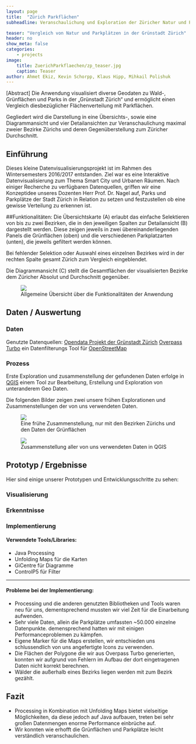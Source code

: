 ```yaml
---
layout: page
title:  "Zürich Parkflächen"
subheadline: Veranschaulichung und Exploration der Züricher Natur und Parkplätze 

teaser: "Vergleich von Natur und Parkplätzen in der Grünstadt Zürich"
header: no
show_meta: false
categories:
    - projects
image:
    title: ZuerichParkflaechen/zp_teaser.jpg
    caption: Teaser
author: Ahmet Ekiz, Kevin Schorpp, Klaus Hipp, Mihkail Polishuk
---
```


[Abstract]
Die Anwendung visualisiert diverse Geodaten zu Wald-, Grünflächen und Parks in der „Grünstadt Zürich“ und ermöglicht einen Vergleich diesbezüglicher Flächenverteilung mit Parkflächen.

Gegliedert wird die Darstellung in eine Übersichts-, sowie eine Diagrammansicht und vier Detailansichten zur Veranschaulichung maximal zweier Bezirke Zürichs und deren Gegenüberstellung zum Züricher Durchschnitt.


## Einführung
<!--- Einführung: Was ist die Motivation hinter Ihrem Projekt?
- Konzept: Was ist die Grundidee, Hauptfrage, wichtigste Hypothese?-->

Dieses kleine Datenvisualisierungsprojekt ist im Rahmen des Wintersemesters 2016/2017 entstanden. Ziel war es eine Interaktive Datenvisualisierung zum Thema Smart City und Urbanen Räumen.
Nach einiger Recherche zu verfügbaren Datenquellen, griffen wir eine Konzeptidee unseres Dozenten Herr Prof. Dr. Nagel auf, Parks und Parkplätze der Stadt Zürich in Relation zu setzen und festzustellen ob eine gewisse Verteilung zu erkennen ist.

##Funktionalitäten:
Die Übersichtskarte (A) erlaubt das einfache Selektieren von bis zu zwei Bezirken, die in den jeweiligen Spalten zur Detailansicht (B) dargestellt werden.
Diese zeigen jeweils in zwei übereinanderliegenden Panels die Grünflächen (oben) und die verschiedenen Parkplatzarten (unten), die jeweils gefiltert werden können.

Bei fehlender Selektion oder Auswahl eines einzelnen Bezirkes wird in der rechten Spalte gesamt Zürich zum Vergleich eingeblendet.

Die Diagrammansicht (C) stellt die Gesamtflächen der visualisierten Bezirke dem Züricher Absolut und Durchschnitt gegenüber.


<figure>
  <img src="{{ site.urlimg }}/ZuerichParkflaechen/zp_functions_image.png" />
  <figcaption >Allgemeine Übersicht über die Funktionalitäten der Anwendung</figcaption>
</figure>


## Daten / Auswertung

### Daten
<!--Quellen, Erhebung, Parsing, Aggregation, ...-->

Genutzte Datenquellen:
[Opendata Projekt der Grünstadt Zürich](https://data.stadt-zuerich.ch/)
[Overpass Turbo](https://overpass-turbo.eu/) ein Datenfilterungs Tool für [OpenStreetMap](http://openstreetmap.org/)

### Prozess
<!--Sinnvolle Auswahl relevanter Experimente.-->

Erste Exploration und zusammenstellung der gefundenen Daten erfolge in [QGIS](http://qgis.org/de/site/) einem Tool zur Bearbeitung, Erstellung und Exploration von unteranderem Geo Daten.

Die folgenden Bilder zeigen zwei unsere frühen Explorationen und Zusammenstellungen der von uns verwendeten Daten.

<figure>
  <img src="{{ site.urlimg }}/ZuerichParkflaechen/QGIS_Bezirke_GruenUndWaldflaechen.jpg" />
  <figcaption >Eine frühe Zusammenstellung, nur mit den Bezirken Zürichs und den Daten der Grünflächen</figcaption>
</figure>

<figure>
  <img src="{{ site.urlimg }}/ZuerichParkflaechen/QGIS_View.JPG" />
  <figcaption >Zusammenstellung aller von uns verwendeten Daten in QGIS</figcaption>
</figure>


## Prototyp / Ergebnisse
Hier sind einige unserer Prototypen und Entwicklungsschritte zu sehen:

### Visualisierung
<!--Ergebnisse, Design, Prototyp. Darstellungen echter oder ausgewählter Daten.-->

### Erkenntnisse
<!--Was haben Sie herausgefunden? Können Sie ein/zwei Aussagen oder Stories hervorheben?-->

### Implementierung
#### Verwendete Tools/Libraries:
- Java Processing
- Unfolding Maps für die Karten
- GiCentre für Diagramme
- ControlP5 für Filter

<!--Wie haben Sie die Visualisierung umgesetzt? Welche Tools haben Sie für welche Schritte eingesetzt?-->

- - -


#### Probleme bei der Implementierung:
- Processing und die anderen genutzten Bibliotheken und Tools waren neu für uns, dementsprechend mussten wir viel Zeit für die Einarbeitung aufwenden.
- Sehr viele Daten, allein die Parkplätze umfassten ~50.000 einzelne Datenpunkte.
demensprechend hatten wir mit einigen Performanceproblemen zu kämpfen.
- Eigene Marker für die Maps erstellen, wir entschieden uns schlussendlich von uns angefertigte Icons zu verwenden.
- Die Flächen der Polygone die wir aus Overpass Turbo generierten, konnten wir aufgrund von Fehlern im Aufbau der dort eingetragenen Daten nicht korrekt berechnen.
- Wälder die außerhalb eines Bezirks liegen werden mit zum Bezirk gezählt.


<!--```javascript
function setup() {
  Data data = loadData();
  doSomeVisualization(data);
}
```-->


## Fazit
<!--- Reflektion: Haben Sie erreicht, was sie wollten? Ist Ihr Ergebnis hilfreich?
- Ausblick: Welche weiteren Ideen haben Sie? Was könnten interessante
nächste Schritte sein?-->

- Processing in Kombination mit Unfolding Maps bietet vielseitige Möglichkeiten, da diese jedoch auf Java aufbauen, treten bei sehr großen Datenmengen enorme Performance einbrüche auf. 
- Wir konnten wie erhofft die Grünflächen und Parkplätze leicht verständlich veranschaulichen.

